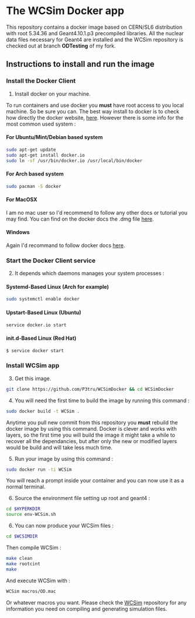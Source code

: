 # The WCSim Docker app

This repository contains a docker image based on CERN/SL6 distribution with root 5.34.36 and Geant4.10.1.p3 precompiled libraries.
All the nuclear data files necessary for Geant4 are installed and the WCSim repository is checked out at branch **ODTesting** of my fork.

## Instructions to install and run the image

### Install the Docker Client
1. Install docker on your machine.

To run containers and use docker you **must** have root access to you local machine. So be sure you can.
The best way install to docker is to check how directly the docker website, [here](https://www.docker.com/). However there is some info for the most common used system :

#### For Ubuntu/Mint/Debian based system
```bash
sudo apt-get update
sudo apt-get install docker.io
sudo ln -sf /usr/bin/docker.io /usr/local/bin/docker
```
#### For Arch based system
```bash
sudo pacman -S docker
```
#### For MacOSX
I am no mac user so I'd recommend to follow any other docs or tutorial you may find.
You can find on the docker docs the .dmg file  [here](https://docs.docker.com/docker-for-mac/install/#download-docker-for-mac).
#### Windows
Again I'd recommand to follow docker docs  [here](https://docs.docker.com/docker-for-windows/install/).

### Start the Docker Client service
2. It depends which daemons manages your system processes :
#### Systemd-Based Linux (Arch for example)
```bash
sudo systemctl enable docker
```
#### Upstart-Based Linux (Ubuntu)
```bash
service docker.io start
```
#### init.d-Based Linux (Red Hat)
```bash
$ service docker start
```

### Install WCSim app
3. Get this image.
```bash
git clone https://github.com/P3tru/WCSimDocker && cd WCSimDocker
```

4. You will need the first time to build the image by running this command :

```bash
sudo docker build -t WCSim .
```
Anytime you pull new commit from this repository you **must** rebuild the docker image by using this command. Docker is clever and works with layers, so the first time you will build the image it might take a while to recover all the dependancies, but after only the new or modified layers would be build and will take less much time.

5. Run your image by using this command :
```bash
sudo docker run -ti WCSim
```
You will reach a prompt inside your container and you can now use it as a normal terminal.

6. Source the environment file setting up root and geant4 :
```bash
cd $HYPERKDIR
source env-WCSim.sh
```

6. You can now produce your WCSim files :
```bash
cd $WCSIMDIR
```
Then compile WCSim :
```bash
make clean
make rootcint
make
```
And execute WCSim with :
```bash
WCSim macros/OD.mac
```
Or whatever macros you want. Please check the [WCSim](https://github.com/WCSim/WCSim) repository for any information you need on compiling and generating simulation files.
